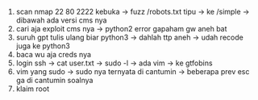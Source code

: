 1. scan nmap 22 80 2222 kebuka -> fuzz /robots.txt tipu -> ke /simple -> dibawah ada versi cms nya
2. cari aja exploit cms nya -> python2 error gapaham gw aneh bat
3. suruh gpt tulis ulang biar python3 -> dahlah ttp aneh -> udah recode juga ke python3 
4. baca wu aja creds nya
5. login ssh -> cat user.txt -> sudo -l -> ada vim -> ke gtfobins
6. vim yang sudo -> sudo nya ternyata di cantumin -> beberapa prev esc ga di cantumin soalnya
7. klaim root
